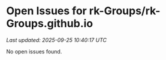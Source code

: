 # Open Issues for rk-Groups/rk-Groups.github.io

*Last updated: 2025-09-25 10:40:17 UTC*

No open issues found.
